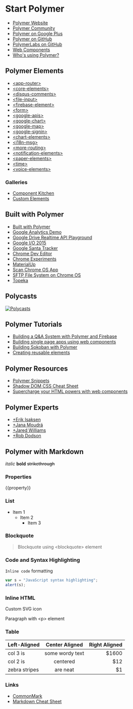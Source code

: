 # Start Polymer

- [Polymer Website](https://www.polymer-project.org)
- [Polymer Community](https://plus.google.com/communities/115626364525706131031)
- [Polymer on Google Plus](https://plus.google.com/+PolymerProject/posts)
- [Polymer on GitHub](https://github.com/polymer)
- [PolymerLabs on GitHub](https://github.com/polymerlabs)
- [Web Components](http://webcomponents.org)
- [Who's using Polymer?](https://github.com/Polymer/polymer/wiki/Who's-using-Polymer%3F)

## Polymer Elements

- [&lt;app-router&gt;](https://github.com/erikringsmuth/app-router)
- [&lt;core-elements&gt;](https://www.polymer-project.org/docs/elements/core-elements.html)
- [&lt;disqus-comments&gt;](https://github.com/divshot/disqus-comments)
- [&lt;file-input&gt;](https://github.com/rnicholus/file-input)
- [&lt;firebase-element&gt;](https://github.com/Polymer/firebase-element)
- [&lt;form&gt;](https://github.com/rnicholus/ajax-form)
- [&lt;google-apis&gt;](https://github.com/GoogleWebComponents/google-apis)
- [&lt;google-chart&gt;](https://github.com/GoogleWebComponents/google-chart)
- [&lt;google-map&gt;](https://github.com/GoogleWebComponents/google-map)
- [&lt;google-signin&gt;](https://github.com/GoogleWebComponents/google-signin)
- [&lt;chart-elements&gt;](https://github.com/robdodson/chart-elements)
- [&lt;i18n-msg&gt;](https://github.com/ebidel/i18n-msg)
- [&lt;more-routing&gt;](https://github.com/Polymore/more-routing)
- [&lt;notification-elements&gt;](http://mateusortiz.com/notification-elements/)
- [&lt;paper-elements&gt;](https://www.polymer-project.org/docs/elements/paper-elements.html)
- [&lt;time&gt;](https://github.com/github/time-elements)
- [&lt;voice-elements&gt;](http://zenorocha.github.io/voice-elements/)

### Galleries

- [Component Kitchen](http://component.kitchen)
- [Custom Elements](http://customelements.io)

## Built with Polymer

- [Built with Polymer](http://builtwithpolymer.org)
- [Google Analytics Demo](https://ga-dev-tools.appspot.com/polymer-elements/)
- [Google Drive Realtime API Playground](https://github.com/googledrive/realtime-playground)
- [Google I/O 2015](https://events.google.com/io2015)
- [Google Santa Tracker](https://santatracker.google.com)
- [Chrome Dev Editor](https://github.com/dart-lang/chromedeveditor)
- [Chrome Experiments](http://www.chromeexperiments.com)
- [MaterialUp](http://www.materialup.com)
- [Scan Chrome OS App](https://github.com/beaufortfrancois/scan-chrome-app)
- [SFTP File System on Chrome OS](https://github.com/yoichiro/chromeos-filesystem-sftp)
- [Topeka](https://polymer-topeka.appspot.com)

## Polycasts

[![Polycasts](http://img.youtube.com/vi/jrt7sMq9lO0/0.jpg)](https://www.youtube.com/watch?v=jrt7sMq9lO0&index=1&list=PLOU2XLYxmsII5c3Mgw6fNYCzaWrsM3sMN)

## Polymer Tutorials

- [Building a Q&A System with Polymer and Firebase](https://divshot.com/blog/web-components/building-a-qa-system-with-polymer-and-firebase/)
- [Building single page apps using web components](https://www.polymer-project.org/articles/spa.html)
- [Building Sokoban with Polymer](http://www.sitepoint.com/building-sokoban-polymer/)
- [Creating reusable elements](https://www.polymer-project.org/docs/start/reusableelements.html)

## Polymer Resources

- [Polymer Snippets](https://github.com/PolymerLabs/polymer-patterns)
- [Shadow DOM CSS Cheat Sheet](http://robdodson.me/shadow-dom-css-cheat-sheet/)
- [Supercharge your HTML powers with web components](http://component.kitchen/tutorial)

## Polymer Experts

- [+Erik Isaksen](https://plus.google.com/+ErikIsaksen/posts)
- [+Jana Moudrá](https://plus.google.com/+JanaMoudr%C3%A1/posts)
- [+Jared Williams](https://plus.google.com/+JaredWilliams/posts)
- [+Rob Dodson](https://plus.google.com/u/0/+RobDodson/posts)

## Polymer with Markdown

*italic* **bold** ~~strikethrough~~

### Properties

{{property}}

### List

- Item 1
  - Item 2
     - Item 3

### Blockquote

> Blockquote using &lt;blockquote&gt; element

### Code and Syntax Highlighting

`Inline code` formatting

<!-- Only for demo, you can use "bower install highlightjs --save" -->
<link rel="stylesheet" href="//cdnjs.cloudflare.com/ajax/libs/highlight.js/8.4/styles/github.min.css">

```js
var s = "JavaScript syntax highlighting";
alert(s);
```

### Inline HTML

Custom SVG icon <core-icon icon="custom-icons:markdown"></core-icon>

<p>Paragraph with &lt;p&gt; element</p>

### Table

| Left-Aligned  | Center Aligned  | Right Aligned |
| :------------ |:---------------:| -----:|
| col 3 is      | some wordy text | $1600 |
| col 2 is      | centered        |   $12 |
| zebra stripes | are neat        |    $1 |

### Links

- [CommonMark](http://commonmark.org)
- [Markdown Cheat Sheet](https://gist.github.com/JosefJezek/39674d315b0f518cbb53)
